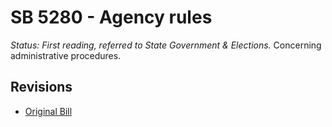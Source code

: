 # SB 5280 - Agency rules
*Status: First reading, referred to State Government & Elections.*
Concerning administrative procedures.

## Revisions
* [Original Bill](1/)